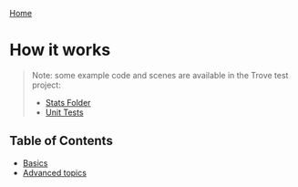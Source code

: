 
[Home](../README.md)

# How it works

> Note: some example code and scenes are available in the Trove test project:
> * [Stats Folder](https://github.com/PhilSA/Trove/tree/main/_Projects/TroveTests/Assets/_Tests/Stats)
> * [Unit Tests](https://github.com/PhilSA/Trove/tree/main/com.trove.stats/Tests/Runtime)


## Table of Contents
* [Basics](./how-it-works-basics.md)
* [Advanced topics](./how-it-works-advanced.md)
